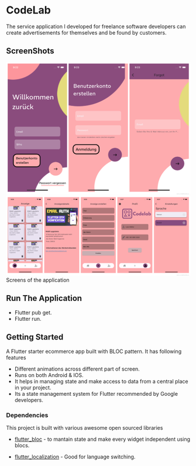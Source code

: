 # CodeLab

The service application I developed for freelance software developers can create advertisements for themselves and be found by customers.

## ScreenShots
![ScreenShots](assets/app_photos1.png) 
![ScreenShots](assets/app_photos2.png)
Screens of the application

## Run The Application

- Flutter pub get.
- Flutter run.

## Getting Started

A Flutter starter ecommerce app built with BLOC pattern. It has following features

- Different animations across different part of screen.
- Runs on both Android & IOS.
- It helps in managing state and make access to data from a central place in your project.
- Its a state management system for Flutter recommended by Google developers.

### Dependencies

This project is built with various awesome open sourced libraries

* [flutter_bloc](https://pub.dev/packages/flutter_bloc) - to mantain state and make every widget 
independent using blocs.

* [flutter_localization](https://pub.dev/packages/flutter_localization) - Good for language switching.






